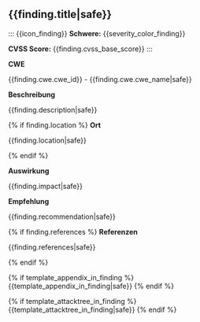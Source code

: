 
## {{finding.title|safe}}

::: {{icon_finding}}
**Schwere:** {{severity_color_finding}}

**CVSS Score:** {{finding.cvss_base_score}}
:::

**CWE**

{{finding.cwe.cwe_id}} - {{finding.cwe.cwe_name|safe}}

**Beschreibung**

{{finding.description|safe}}

{% if finding.location %}
**Ort**

{{finding.location|safe}}

{% endif %}

**Auswirkung**

{{finding.impact|safe}}

**Empfehlung**

{{finding.recommendation|safe}}

{% if finding.references %}
**Referenzen**

{{finding.references|safe}}

{% endif %}

{% if template_appendix_in_finding %}
{{template_appendix_in_finding|safe}}
{% endif %}

{% if template_attacktree_in_finding %}
{{template_attacktree_in_finding|safe}}
{% endif %}

